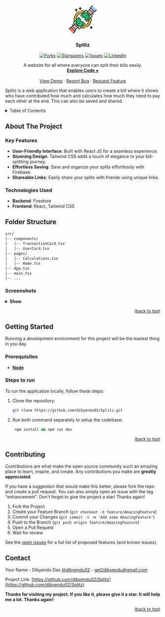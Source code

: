 <a name="readme-top"></a>

<!-- PROJECT LOGO -->
<br />
<div align="center">

  <a href="https://github.com/dibyendu02/Splitz">
    <img src="./public/bill.png" alt="Logo" width="92" height="92">
  </a>

<h3 align="center">Splitz</h3>

[![Forks][forks-shield]][forks-url]
[![Stargazers][stars-shield]][stars-url]
[![Issues][issues-shield]][issues-url]
[![LinkedIn][linkedin-shield]][linkedin-url]

<p align="center">
   A website for all where everyone can split their bills easily.

   <br />
   <a href="https://github.com/dibyendu02/Splitz"><strong>Explore Code »</strong></a>
   <br />
   <br />
   <a href="https://splitzmoney.vercel.app/" target="_blank" rel="noopener noreferrer" >View Demo</a>
   ·
   <a href="https://github.com/dibyendu02/Splitz/issues">Report Bug</a>
   ·
   <a href="https://github.com/dibyendu02/Splitz/
issues">Request Feature</a>
 </p>
</div>

Splitz is a web application that enables users to create a bill where it shows who have contributed how much and calculates how much they need to pay each other at the end. This can also be saved and shared.

<!-- TABLE OF CONTENTS -->
<details>
  <summary>Table of Contents</summary>
  <ol>
    <li>
      <a href="#about-the-project">About The Project</a>
      <ul>
        <li><a href="#features">Feautures</a></li>
      </ul>
      <ul>
        <li><a href="#technologies-i-used">Technologies I Used</a></li>
      </ul>
      <ul>
        <li><a href="#folder-structure">Folder Structure</a></li>
      </ul>
      <ul>
        <li><a href="#screenshots">Screenshots</a></li>
      </ul>
    </li>
    <li>
      <a href="#getting-started">Getting Started</a>
      <ul>
        <li><a href="#prerequisites">Prerequisites</a></li>
        <li><a href="#steps-to-run">Steps to run</a></li>
      </ul>
    </li>
    <li><a href="#contributing">Contributing</a></li>
    <li><a href="#contact">Contact</a></li>
  </ol>
</details>

<!-- ABOUT THE PROJECT -->

## About The Project

### Key Features

- **User-Friendly Interface**: Built with React JS for a seamless experience.
- **Stunning Design**: Tailwind CSS adds a touch of elegance to your bill-splitting journey.
- **Effortless Saving**: Save and organize your splits effortlessly with Firebase.
- **Shareable Links**: Easily share your splits with friends using unique links.

### Technologies Used

- **Backend**: Firestore
- **Frontend**: React, Tailwind CSS

## Folder Structure

```plaintext
src/
|-- components/
|   |-- TransactionCard.tsx
|   |-- UserCard.tsx
|-- pages/
|   |-- Calculations.tsx
|   |-- Home.tsx
|-- App.tsx
|-- main.tsx
|-- ...
```


### Screenshots

<details>
   <summary><strong>Show</strong> </summary>



<!-- ![Desktop View](screenshots/writewave1.png )
![Desktop View](screenshots/writewave2.png )
![Desktop View](screenshots/writewave3.png) -->

</details>

<p align="right">(<a href="#readme-top">back to top</a>)</p>

<!-- GETTING STARTED -->

## Getting Started

Running a development environment for this project will be the easiest thing in you day.

### Prerequisites

- [**Node**](https://nodejs.org/en/)

### Steps to run

To run the application locally, follow these steps:

1. Clone the repository:

   ```bash
   git clone https://github.com/dibyendu02/Splitz.git
   ```

2. Run both command separately to setup the codebase:

   ```bash
    npm install && npm run dev
   ```

<!-- - or Use Docker Compose

  ```bash
  docker compose up
  ```

- or Run the following command to start using `concurrently`

  ```zsh
  chmod +x quickStart.sh
  /.quickStart.sh
  ```

<br />

> If any issue occured ... -->

<p align="right">(<a href="#readme-top">back to top</a>)</p>

<!-- CONTRIBUTING -->

## Contributing

Contributions are what make the open source community such an amazing place to learn, inspire, and create. Any contributions you make are **greatly appreciated**.

If you have a suggestion that would make this better, please fork the repo and create a pull request. You can also simply open an issue with the tag "enhancement".
Don't forget to give the project a star! Thanks again!

1. Fork the Project
2. Create your Feature Branch (`git checkout -b feature/AmazingFeature`)
3. Commit your Changes (`git commit -s -m 'Add some AmazingFeature'`)
4. Push to the Branch (`git push origin feature/AmazingFeature`)
5. Open a Pull Request
6. Wait for review

See the [open issues](https://github.com/dibyendu02/Splitz/issues) for a full list of proposed features (and known issues).

<!-- CONTACT -->

## Contact

Your Name - Dibyendu Das [@dibyendu02](https://twitter.com/dasdibyenduu) - [get2dibyendu@gmail.com](mailto:get2dibyendu@gmail.com)

Project Link: [https://github.com/dibyendu02/Splitz](https://github.com/dibyendu02/Splitz)

**Thanks for visiting my project. If you like it, please give it a star. It will help me a lot. Thanks again!**

<p align="right">(<a href="#readme-top">back to top</a>)</p>

<!-- MARKDOWN LINKS & IMAGES -->
<!-- https://www.markdownguide.org/basic-syntax/#reference-style-links -->

[forks-shield]: https://img.shields.io/github/forks/dibyendu02/Splitz?style=for-the-badge
[forks-url]: https://github.com/dibyendu02/Writewave/fork
[stars-shield]: https://img.shields.io/github/stars/dibyendu02/Splitz?style=for-the-badge
[stars-url]: https://github.com/dibyendu02/Splitz/stargazers
[issues-shield]: https://img.shields.io/github/issues/dibyendu02/Splitz?style=for-the-badge
[issues-url]: https://github.com/dibyendu02/Splitz/issues
[linkedin-shield]: https://img.shields.io/badge/-LinkedIn-black.svg?style=for-the-badge&logo=linkedin&colorB=555
[linkedin-url]: https://linkedin.com/in/dibyendu02
[React.dev]: https://img.shields.io/badge/React-2496ed?style=for-the-badge&logo=react&logoColor=white
[React-url]: https://www.docker.com/
[Express.com]: https://img.shields.io/badge/Express-2496ed?style=for-the-badge&logo=express&logoColor=white
[Express-url]: https://www.docker.com/
[Node.com]: https://img.shields.io/badge/Nodejs-2496ed?style=for-the-badge&logo=nodejs&logoColor=white
[Node-url]: https://www.docker.com/